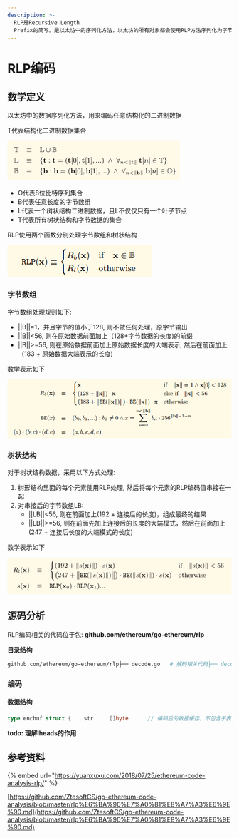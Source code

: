 ```yaml
---
description: >-
  RLP是Recursive Length
  Prefix的简写。是以太坊中的序列化方法，以太坊的所有对象都会使用RLP方法序列化为字节数组。RLP编码是广义表的一种实现
---
```


# RLP编码

## 数学定义

以太坊中的数据序列化方法，用来编码任意结构化的二进制数据

T代表结构化二进制数据集合

![](../.gitbook/assets/selection_004.png)

* O代表8位比特序列集合
* B代表任意长度的字节数组
* L代表一个树状结构二进制数据，且L不仅仅只有一个叶子节点
* T代表所有树状结构和字节数据的集合

RLP使用两个函数分别处理字节数组和树状结构

![](../.gitbook/assets/rlp_2.png)

### 字节数组

字节数组处理规则如下:

* \|\|B\|\|=1，并且字节的值小于128, 则不做任何处理，原字节输出
* \|\|B\|\|&lt;56, 则在原始数据前面加上（128+字节数据的长度\)的前缀
* \|\|B\|\|&gt;=56, 则在原始数据前面加上原始数据长度的大端表示, 然后在前面加上（183 + 原始数据大端表示的长度\)

数学表示如下

![](../.gitbook/assets/rlp_3.png)

### 树状结构

对于树状结构数据，采用以下方式处理:

1. 树形结构里面的每个元素使用RLP处理, 然后将每个元素的RLP编码值串接在一起
2. 对串接后的字节数组LB:
   * \|\|LB\|\|&lt;56, 则在前面加上\(192 + 连接后的长度\)，组成最终的结果
   * \|\|LB\|\|&gt;=56, 则在前面先加上连接后的长度的大端模式，然后在前面加上\(247 + 连接后长度的大端模式的长度\)

数学表示如下

![](../.gitbook/assets/selection_005.png)

## 源码分析

RLP编码相关的代码位于包: **github.com/ethereum/go-ethereum/rlp**

**目录结构**

```bash
github.com/ethereum/go-ethereum/rlp├── decode.go   # 解码相关代码├── decode_tail_test.go├── decode_test.go├── doc.go #rlp包文档├── encode.go #编码相关代码├── encoder_example_test.go├── encode_test.go├── raw.go # 处理rlp编码后的数据，切分、计算长度、分类，大小端转换├── raw_test.go└── typecache.go # go数据类型与编解码算法的映射关系缓存
```

### **编码**

#### **数据结构**

```go
type encbuf struct {	str     []byte      // 编码后的数据缓存，不包含子表表头数据(即lheads)	lheads  []*listhead // 子表表头位署偏移及数据大小	lhsize  int         // 所有子表表头长度	sizebuf []byte      // 处理uint类型数据缓存}
```

**todo: 理解lheads的作用**

## 参考资料

{% embed url="https://yuanxuxu.com/2018/07/25/ethereum-code-analysis-rlp/" %}

[https://github.com/ZtesoftCS/go-ethereum-code-analysis/blob/master/rlp%E6%BA%90%E7%A0%81%E8%A7%A3%E6%9E%90.md](https://github.com/ZtesoftCS/go-ethereum-code-analysis/blob/master/rlp%E6%BA%90%E7%A0%81%E8%A7%A3%E6%9E%90.md)



